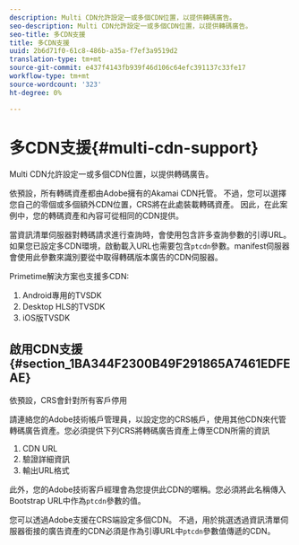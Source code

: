```yaml
---
description: Multi CDN允許設定一或多個CDN位置，以提供轉碼廣告。
seo-description: Multi CDN允許設定一或多個CDN位置，以提供轉碼廣告。
seo-title: 多CDN支援
title: 多CDN支援
uuid: 2b6d71f0-61c8-486b-a35a-f7ef3a9519d2
translation-type: tm+mt
source-git-commit: e437f4143fb939f46d106c64efc391137c33fe17
workflow-type: tm+mt
source-wordcount: '323'
ht-degree: 0%

---
```



# 多CDN支援{#multi-cdn-support}

Multi CDN允許設定一或多個CDN位置，以提供轉碼廣告。

依預設，所有轉碼資產都由Adobe擁有的Akamai CDN托管。 不過，您可以選擇您自己的零個或多個額外CDN位置，CRS將在此處裝載轉碼資產。 因此，在此案例中，您的轉碼資產和內容可從相同的CDN提供。

當資訊清單伺服器對轉碼請求進行查詢時，會使用包含許多查詢參數的引導URL。 如果您已設定多CDN環境，啟動載入URL也需要包含`ptcdn`參數。manifest伺服器會使用此參數來識別要從中取得轉碼版本廣告的CDN伺服器。

Primetime解決方案也支援多CDN:

1. Android專用的TVSDK
1. Desktop HLS的TVSDK
1. iOS版TVSDK

## 啟用CDN支援{#section_1BA344F2300B49F291865A7461EDFEAE}

依預設，CRS會針對所有客戶停用

請連絡您的Adobe技術帳戶管理員，以設定您的CRS帳戶，使用其他CDN來代管轉碼廣告資產。您必須提供下列CRS將轉碼廣告資產上傳至CDN所需的資訊

1. CDN URL
1. 驗證詳細資訊
1. 輸出URL格式

此外，您的Adobe技術客戶經理會為您提供此CDN的暱稱。您必須將此名稱傳入Bootstrap URL中作為`ptcdn`參數的值。

您可以透過Adobe支援在CRS端設定多個CDN。 不過，用於挑選透過資訊清單伺服器銜接的廣告資產的CDN必須是作為引導URL中`ptcdn`參數值傳遞的CDN。
